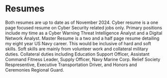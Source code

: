 # Resumes # 

Both resumes are up to date as of November 2024. Cyber resume is a one page focused resume on Cyber Security related jobs only. Primary positions include my time as a Cyber Warning Threat Intelligence Analyst and a Digital Network Analyst. Master Resume is a two and a half page resume detailing my eight year US Navy career. This would be inclusive of hard and soft skills. Soft skills are mainly from volunteer work and collateral military duties. Collateral duties including Education Support Officer, Assistant Command Fitness Leader, Supply Officer, Navy Marine Corp. Relief Society Respresentive, Executive Transportation Driver, and Honors and Ceremonies Regional Guard.  